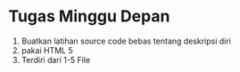 # Tugas Minggu Depan
1. Buatkan latihan source code bebas tentang deskripsi diri
2. pakai HTML 5
3. Terdiri dari 1-5 File